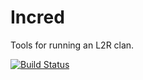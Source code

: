 # Incred

Tools for running an L2R clan.

[![Build Status](https://travis-ci.org/G3N7/incred.svg?branch=master)](https://travis-ci.org/G3N7/incred)